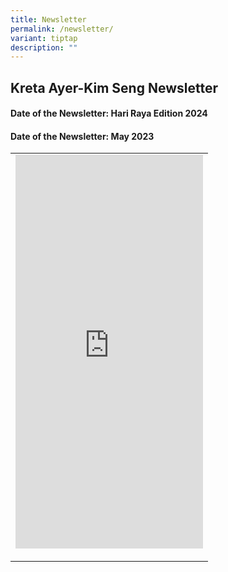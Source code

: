 ```yaml
---
title: Newsletter
permalink: /newsletter/
variant: tiptap
description: ""
---
```

<h2><strong>Kreta Ayer-Kim Seng Newsletter</strong></h2>
<h4><strong>Date of the Newsletter: Hari Raya Edition 2024</strong></h4>
<p></p>
<h4><strong>Date of the Newsletter: May 2023</strong></h4>
<table style="minWidth: 25px">
<colgroup>
<col>
</colgroup>
<tbody>
<tr>
<td rowspan="1" colspan="1">
<div class="iframe-wrapper">
<iframe height="630" width="100%" allowfullscreen="true" frameborder="0" src="https://docs.google.com/presentation/d/e/2PACX-1vTpQ6yQW2fKXURQk7z0wcfuaKml622h_iNx8CGBsDNmPPCJ_xb8W4IeDwG0D3LCMx929zhbzdESRDLh/embed?start=true&amp;loop=true&amp;delayms=3000"></iframe>
</div>
<p></p>
</td>
</tr>
</tbody>
</table>
<p></p>
<p></p>